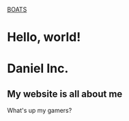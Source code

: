 <!DOCTYPE html>
<html lang="en">
<head>
  <title>Hello, world!</title>
  <meta charset="UTF-8" />
  <meta name="viewport" content="width=device-width,initial-scale=1" />
  <meta name="description" content="" />
</head>
<body>
  <a href="boats.html">BOATS</a>
  <h1>Hello, world!</h1>
  <h1>Daniel Inc.</h1>
  <h2>My website is all about me</h2>
  <p>What's up my gamers?</p>
  <img src="images/neatmountainfog.jpg" alt="">
</body>
</html>

